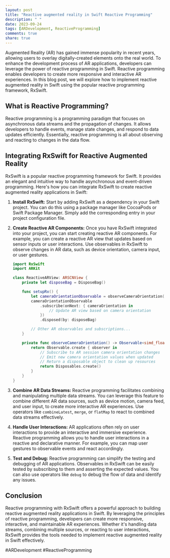 ```yaml
---
layout: post
title: "Reactive augmented reality in Swift Reactive Programming"
description: " "
date: 2023-09-24
tags: [ARDevelopment, ReactiveProgramming]
comments: true
share: true
---
```


Augmented Reality (AR) has gained immense popularity in recent years, allowing users to overlay digitally-created elements onto the real world. To enhance the development process of AR applications, developers can leverage the power of reactive programming in Swift. Reactive programming enables developers to create more responsive and interactive AR experiences. In this blog post, we will explore how to implement reactive augmented reality in Swift using the popular reactive programming framework, RxSwift.

## What is Reactive Programming? 

Reactive programming is a programming paradigm that focuses on asynchronous data streams and the propagation of changes. It allows developers to handle events, manage state changes, and respond to data updates efficiently. Essentially, reactive programming is all about observing and reacting to changes in the data flow.

## Integrating RxSwift for Reactive Augmented Reality

RxSwift is a popular reactive programming framework for Swift. It provides an elegant and intuitive way to handle asynchronous and event-driven programming. Here's how you can integrate RxSwift to create reactive augmented reality applications in Swift:

1. **Install RxSwift:** Start by adding RxSwift as a dependency in your Swift project. You can do this using a package manager like CocoaPods or Swift Package Manager. Simply add the corresponding entry in your project configuration file.

2. **Create Reactive AR Components:** Once you have RxSwift integrated into your project, you can start creating reactive AR components. For example, you can create a reactive AR view that updates based on sensor inputs or user interactions. Use observables in RxSwift to observe changes in AR data, such as device orientation, camera input, or user gestures.

   ```swift
   import RxSwift
   import ARKit

   class ReactiveARView: ARSCNView {
       private let disposeBag = DisposeBag()

       func setupRx() {
           let cameraOrientationObservable = observeCameraOrientation()
           cameraOrientationObservable
               .subscribe(onNext: { cameraOrientation in
                   // Update AR view based on camera orientation
               })
               .disposed(by: disposeBag)

           // Other AR observables and subscriptions...
       }

       private func observeCameraOrientation() -> Observable<simd_float3> {
           return Observable.create { observer in
               // Subscribe to AR session camera orientation changes
               // Emit new camera orientation values when updated
               // Return a disposable object to clean up resources
               return Disposables.create()
           }
       }
   }
   ```

3. **Combine AR Data Streams:** Reactive programming facilitates combining and manipulating multiple data streams. You can leverage this feature to combine different AR data sources, such as device motion, camera feed, and user input, to create more interactive AR experiences. Use operators like `combineLatest`, `merge`, or `flatMap` to react to combined data streams effectively.

4. **Handle User Interactions:** AR applications often rely on user interactions to provide an interactive and immersive experience. Reactive programming allows you to handle user interactions in a reactive and declarative manner. For example, you can map user gestures to observable events and react accordingly.

5. **Test and Debug:** Reactive programming can simplify the testing and debugging of AR applications. Observables in RxSwift can be easily tested by subscribing to them and asserting the expected values. You can also use operators like `debug` to debug the flow of data and identify any issues.

## Conclusion

Reactive programming with RxSwift offers a powerful approach to building reactive augmented reality applications in Swift. By leveraging the principles of reactive programming, developers can create more responsive, interactive, and maintainable AR experiences. Whether it's handling data streams, combining multiple sources, or reacting to user interactions, RxSwift provides the tools needed to implement reactive augmented reality in Swift effectively.

#ARDevelopment #ReactiveProgramming